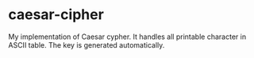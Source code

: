 # caesar-cipher
My implementation of Caesar cypher. It handles all printable character in ASCII table. The key is generated automatically.